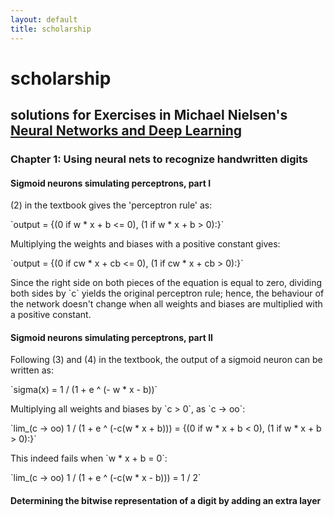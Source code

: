 ```yaml
---
layout: default
title: scholarship
---
```


# scholarship

## solutions for Exercises in Michael Nielsen's [Neural Networks and Deep Learning](http://neuralnetworksanddeeplearning.com/)

### Chapter 1: Using neural nets to recognize handwritten digits</h3>
      
#### Sigmoid neurons simulating perceptrons, part I
      
(2) in the textbook gives the 'perceptron rule' as:

<p>
`output = {(0 if w * x + b <= 0), (1 if w * x + b > 0):}`
</p>

Multiplying the weights and biases with a positive constant gives:

<p>
`output = {(0 if cw * x + cb <= 0), (1 if cw * x + cb > 0):}`
</p>

<p>
Since the right side on both pieces of the equation is equal to zero, dividing both sides by `c` yields the original perceptron rule; hence, the behaviour of the network doesn't change when all weights and biases are multiplied with a positive constant.
</p>

#### Sigmoid neurons simulating perceptrons, part II 

Following (3) and (4) in the textbook, the output of a sigmoid neuron can be written as:

<p>
`sigma(x) = 1 / (1 + e ^ (- w * x - b))`
</p>

<p>
Multiplying all weights and biases by `c > 0`, as `c -> oo`:
</p>

<p>
`lim_(c -> oo) 1 / (1 + e ^ (-c(w * x + b))) = {(0 if w * x + b < 0), (1 if w * x + b > 0):}`
</p>

<p>
This indeed fails when `w * x + b = 0`:
</p>

<p>
`lim_(c -> oo) 1 / (1 + e ^ (-c(w * x - b))) = 1 / 2`
</p>

#### Determining the bitwise representation of a digit by adding an extra layer

<script type="text/javascript" async
  src="https://cdn.mathjax.org/mathjax/latest/MathJax.js?config=TeX-MML-AM_CHTML">
</script>

<script>
$(document).ready(function() {
  $('h1').wrap("<div class="row"><div class="col-md-12"><div class="page-header"></div></div></div>");
  $('h2').wrap("<div class='page-header'></div>");
});
</script>
